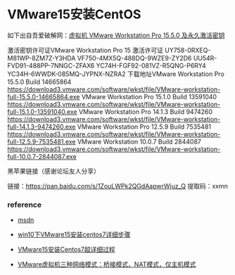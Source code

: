 # VMware15安装CentOS

如下出自吾爱破解网：[虚拟机 VMware Workstation Pro 15.5.0 及永久激活密钥](https://www.52pojie.cn/thread-1027984-1-1.html)

激活密钥许可证VMware Workstation Pro 15
激活许可证
UY758-0RXEQ-M81WP-8ZM7Z-Y3HDA
VF750-4MX5Q-488DQ-9WZE9-ZY2D6
UU54R-FVD91-488PP-7NNGC-ZFAX6
YC74H-FGF92-081VZ-R5QNG-P6RY4
YC34H-6WWDK-085MQ-JYPNX-NZRA2
下载地址VMware Workstation Pro 15.5.0 Build 14665864
https://download3.vmware.com/software/wkst/file/VMware-workstation-full-15.5.0-14665864.exe
VMware Workstation Pro 15.1.0 Build 13591040
https://download3.vmware.com/software/wkst/file/VMware-workstation-full-15.1.0-13591040.exe
VMware Workstation Pro 14.1.3 Build 9474260
https://download3.vmware.com/software/wkst/file/VMware-workstation-full-14.1.3-9474260.exe
VMware Workstation Pro 12.5.9 Build 7535481
https://download3.vmware.com/software/wkst/file/VMware-workstation-full-12.5.9-7535481.exe
VMware Workstation 10.0.7 Build 2844087
https://download3.vmware.com/software/wkst/file/VMware-workstation-full-10.0.7-2844087.exe


黑苹果链接（感谢论坛友人分享）

链接：https://pan.baidu.com/s/1ZouLWPk2QGdAapwrWjuz_Q
提取码：xxmn

### reference

- [msdn](https://msdn.itellyou.cn/)

- [win10下VMware15安装centos7详细步骤](https://blog.csdn.net/nuoyanli/article/details/86503686)
- [VMware15安装Centos7超详细过程](https://www.cnblogs.com/happy2010/p/10880765.html)
- [VMware虚拟机三种网络模式：桥接模式，NAT模式，仅主机模式](https://blog.csdn.net/qq_39192827/article/details/85872025)

